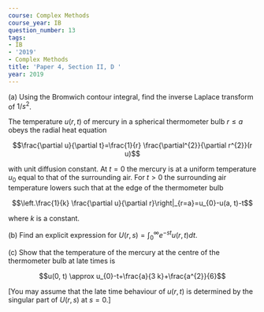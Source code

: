 ```yaml
---
course: Complex Methods
course_year: IB
question_number: 13
tags:
- IB
- '2019'
- Complex Methods
title: 'Paper 4, Section II, D '
year: 2019
---
```




(a) Using the Bromwich contour integral, find the inverse Laplace transform of $1 / s^{2}$.

The temperature $u(r, t)$ of mercury in a spherical thermometer bulb $r \leqslant a$ obeys the radial heat equation

$$\frac{\partial u}{\partial t}=\frac{1}{r} \frac{\partial^{2}}{\partial r^{2}}(r u)$$

with unit diffusion constant. At $t=0$ the mercury is at a uniform temperature $u_{0}$ equal to that of the surrounding air. For $t>0$ the surrounding air temperature lowers such that at the edge of the thermometer bulb

$$\left.\frac{1}{k} \frac{\partial u}{\partial r}\right|_{r=a}=u_{0}-u(a, t)-t$$

where $k$ is a constant.

(b) Find an explicit expression for $U(r, s)=\int_{0}^{\infty} e^{-s t} u(r, t) d t$.

(c) Show that the temperature of the mercury at the centre of the thermometer bulb at late times is

$$u(0, t) \approx u_{0}-t+\frac{a}{3 k}+\frac{a^{2}}{6}$$

[You may assume that the late time behaviour of $u(r, t)$ is determined by the singular part of $U(r, s)$ at $s=0 .]$